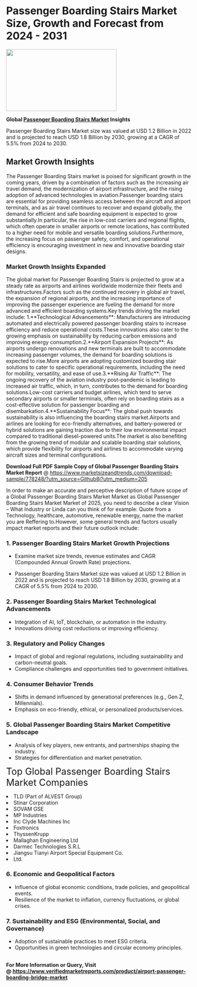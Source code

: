 <H1>Passenger Boarding Stairs Market Size, Growth and Forecast from 2024 - 2031</H1><img class="aligncenter size-medium wp-image-584254" src="https://thirdeyenews.in/wp-content/uploads/2024/09/Global-Market-Research-300x168.jpeg" alt="" width="300" height="168" /><p><strong>Global&nbsp;<a href="https://www.marketsizeandtrends.com/download-sample/778248/?utm_source=Github8j?utm_medium=205">Passenger Boarding Stairs Market</a> Insights</strong></p><p>Passenger Boarding Stairs Market size was valued at USD 1.2 Billion in 2022 and is projected to reach USD 1.8 Billion by 2030, growing at a CAGR of 5.5% from 2024 to 2030.</p><p><h2>Market Growth Insights</h2> The Passenger Boarding Stairs market is poised for significant growth in the coming years, driven by a combination of factors such as the increasing air travel demand, the modernization of airport infrastructure, and the rising adoption of advanced technologies in aviation.Passenger boarding stairs are essential for providing seamless access between the aircraft and airport terminals, and as air travel continues to recover and expand globally, the demand for efficient and safe boarding equipment is expected to grow substantially.In particular, the rise in low-cost carriers and regional flights, which often operate in smaller airports or remote locations, has contributed to a higher need for mobile and versatile boarding solutions.Furthermore, the increasing focus on passenger safety, comfort, and operational efficiency is encouraging investment in new and innovative boarding stair designs. <h3>Market Growth Insights Expanded</h3> The global market for Passenger Boarding Stairs is projected to grow at a steady rate as airports and airlines worldwide modernize their fleets and infrastructures.Factors such as the continued recovery in global air travel, the expansion of regional airports, and the increasing importance of improving the passenger experience are fueling the demand for more advanced and efficient boarding systems.Key trends driving the market include: 1.**Technological Advancements**: Manufacturers are introducing automated and electrically powered passenger boarding stairs to increase efficiency and reduce operational costs.These innovations also cater to the growing emphasis on sustainability by reducing carbon emissions and improving energy consumption.2.**Airport Expansion Projects**: As airports undergo renovations and new terminals are built to accommodate increasing passenger volumes, the demand for boarding solutions is expected to rise.More airports are adopting customized boarding stair solutions to cater to specific operational requirements, including the need for mobility, versatility, and ease of use.3.**Rising Air Traffic**: The ongoing recovery of the aviation industry post-pandemic is leading to increased air traffic, which, in turn, contributes to the demand for boarding solutions.Low-cost carriers and budget airlines, which tend to serve secondary airports or smaller terminals, often rely on boarding stairs as a cost-effective solution for passenger boarding and disembarkation.4.**Sustainability Focus**: The global push towards sustainability is also influencing the boarding stairs market.Airports and airlines are looking for eco-friendly alternatives, and battery-powered or hybrid solutions are gaining traction due to their low environmental impact compared to traditional diesel-powered units.The market is also benefiting from the growing trend of modular and scalable boarding stair solutions, which provide flexibility for airports and airlines to accommodate varying aircraft sizes and terminal configurations.</p><p><span class=""><strong>Download Full PDF Sample Copy of Global Passenger Boarding Stairs Market Report</strong> @ <a href="https://www.marketsizeandtrends.com/download-sample/778248/?utm_source=Github8j?utm_medium=205" target="_blank">https://www.marketsizeandtrends.com/download-sample/778248/?utm_source=Github8j?utm_medium=205</a></span></p><p>In order to make an accurate and perceptive description of future scope of a Global&nbsp;Passenger Boarding Stairs Market Market as Global&nbsp;Passenger Boarding Stairs Market Market of 2025, you need to describe a clear Vision &ndash; What Industry or Linda can you think of for example: Quote from a Technology, healthcare, automotive, renewable energy, name the market you are Reffering to.However, some general trends and factors usually impact market reports and their future outlook include:</p><h3>1.&nbsp;<strong>Passenger Boarding Stairs Market Growth Projections</strong></h3><ul><li>Examine market size trends, revenue estimates and CAGR (Compounded Annual Growth Rate) projections.</li><li><p>Passenger Boarding Stairs Market size was valued at USD 1.2 Billion in 2022 and is projected to reach USD 1.8 Billion by 2030, growing at a CAGR of 5.5% from 2024 to 2030.</p></li></ul><h3>2.&nbsp;<strong>Passenger Boarding Stairs Market Technological Advancements</strong></h3><ul><li>Integration of AI, IoT, blockchain, or automation in the industry.</li><li>Innovations driving cost reductions or improving efficiency.</li></ul><h3>3.&nbsp;<strong>Regulatory and Policy Changes</strong></h3><ul><li>Impact of global and regional regulations, including sustainability and carbon-neutral goals.</li><li>Compliance challenges and opportunities tied to government initiatives.</li></ul><h3>4.&nbsp;<strong>Consumer Behavior Trends</strong></h3><ul><li>Shifts in demand influenced by generational preferences (e.g., Gen Z, Millennials).</li><li>Emphasis on eco-friendly, ethical, or personalized products/services.</li></ul><h3>5.&nbsp;<strong>Global Passenger Boarding Stairs Market Competitive Landscape</strong></h3><ul><li>Analysis of key players, new entrants, and partnerships shaping the industry.</li><li>Strategies for differentiation and market penetration.</li></ul><p data-pm-slice="1 1 []"><span style="color: inherit; font-family: inherit; font-size: 25px;">Top Global Passenger Boarding Stairs Market Companies</span></p><div class="" data-test-id=""><p><li>TLD (Part of ALVEST Group)</li><li> Stinar Corporation</li><li> SOVAM GSE</li><li> MP Industries</li><li> Inc Clyde Machines Inc</li><li> Foxtronics</li><li> ThyssenKrupp</li><li> Mallaghan Engineering Ltd</li><li> Darmec Technologies S.R.L</li><li> Jiangsu Tianyi Airport Special Equipment Co.</li><li> Ltd.</li></p></div><h3>6.&nbsp;<strong>Economic and Geopolitical Factors</strong></h3><ul><li>Influence of global economic conditions, trade policies, and geopolitical events.</li><li>Resilience of the market to inflation, currency fluctuations, or global crises.</li></ul><h3>7.&nbsp;<strong>Sustainability and ESG (Environmental, Social, and Governance)</strong></h3><ul><li>Adoption of sustainable practices to meet ESG criteria.</li><li>Opportunities in green technologies and circular economy principles.</li></ul><h2><strong style="font-size: 14px;">For More Information or Query, Visit @&nbsp;</strong><a style="background-color: #ffffff; font-size: 14px;" href="https://www.marketsizeandtrends.com/report/passenger-boarding-stairs-market/" target="_blank">https://www.verifiedmarketreports.com/product/airport-passenger-boarding-bridge-market</a></h2>